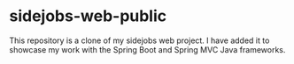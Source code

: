 # sidejobs-web-public

This repository is a clone of my sidejobs web project. I have added it to showcase my work with the Spring Boot and Spring MVC Java frameworks.
